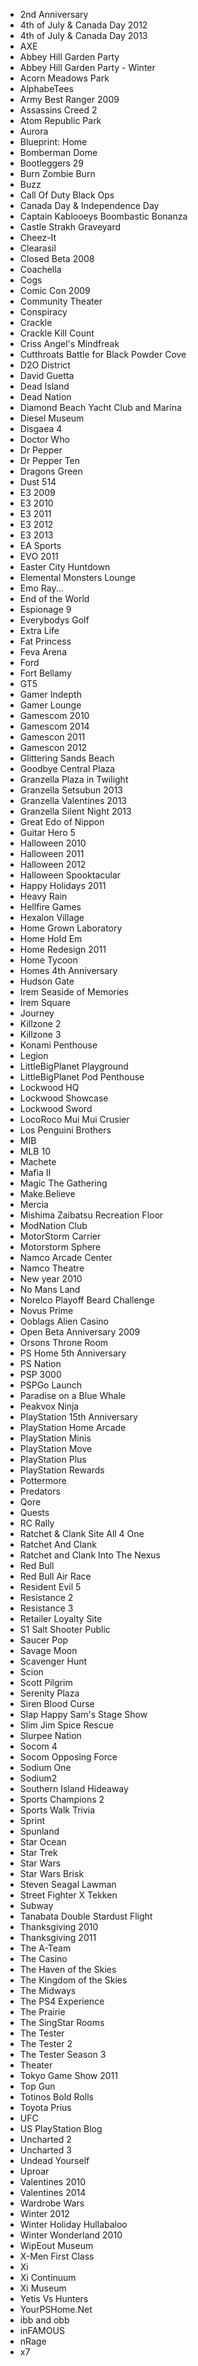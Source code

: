 - 2nd Anniversary
- 4th of July & Canada Day 2012
- 4th of July & Canada Day 2013
- AXE
- Abbey Hill Garden Party
- Abbey Hill Garden Party - Winter
- Acorn Meadows Park
- AlphabeTees
- Army Best Ranger 2009
- Assassins Creed 2
- Atom Republic Park
- Aurora
- Blueprint: Home
- Bomberman Dome
- Bootleggers 29
- Burn Zombie Burn
- Buzz
- Call Of Duty Black Ops
- Canada Day & Independence Day
- Captain Kablooeys Boombastic Bonanza
- Castle Strakh Graveyard
- Cheez-It
- Clearasil
- Closed Beta 2008
- Coachella
- Cogs
- Comic Con 2009
- Community Theater
- Conspiracy
- Crackle
- Crackle Kill Count
- Criss Angel's Mindfreak
- Cutthroats Battle for Black Powder Cove
- D2O District
- David Guetta
- Dead Island
- Dead Nation
- Diamond Beach Yacht Club and Marina
- Diesel Museum
- Disgaea 4
- Doctor Who
- Dr Pepper
- Dr Pepper Ten
- Dragons Green
- Dust 514
- E3 2009
- E3 2010
- E3 2011
- E3 2012
- E3 2013
- EA Sports
- EVO 2011
- Easter City Huntdown
- Elemental Monsters Lounge
- Emo Ray...
- End of the World
- Espionage 9
- Everybodys Golf
- Extra Life
- Fat Princess
- Feva Arena
- Ford
- Fort Bellamy
- GT5
- Gamer Indepth
- Gamer Lounge
- Gamescom 2010
- Gamescom 2014
- Gamescon 2011
- Gamescon 2012
- Glittering Sands Beach
- Goodbye Central Plaza
- Granzella Plaza in Twilight
- Granzella Setsubun 2013
- Granzella Valentines 2013
- Granzella Silent Night 2013
- Great Edo of Nippon
- Guitar Hero 5
- Halloween 2010
- Halloween 2011
- Halloween 2012
- Halloween Spooktacular
- Happy Holidays 2011
- Heavy Rain
- Hellfire Games
- Hexalon Village
- Home Grown Laboratory
- Home Hold Em
- Home Redesign 2011
- Home Tycoon
- Homes 4th Anniversary
- Hudson Gate
- Irem Seaside of Memories
- Irem Square
- Journey
- Killzone 2
- Killzone 3
- Konami Penthouse
- Legion
- LittleBigPlanet Playground
- LittleBigPlanet Pod Penthouse
- Lockwood HQ
- Lockwood Showcase
- Lockwood Sword
- LocoRoco Mui Mui Crusier
- Los Penguini Brothers
- MIB
- MLB 10
- Machete
- Mafia II
- Magic The Gathering
- Make.Believe
- Mercia
- Mishima Zaibatsu Recreation Floor
- ModNation Club
- MotorStorm Carrier
- Motorstorm Sphere
- Namco Arcade Center
- Namco Theatre
- New year 2010
- No Mans Land
- Norelco Playoff Beard Challenge
- Novus Prime
- Ooblags Alien Casino
- Open Beta Anniversary 2009
- Orsons Throne Room
- PS Home 5th Anniversary
- PS Nation
- PSP 3000
- PSPGo Launch
- Paradise on a Blue Whale
- Peakvox Ninja
- PlayStation 15th Anniversary
- PlayStation Home Arcade
- PlayStation Minis
- PlayStation Move
- PlayStation Plus
- PlayStation Rewards
- Pottermore
- Predators
- Qore
- Quests
- RC Rally
- Ratchet & Clank Site All 4 One
- Ratchet And Clank
- Ratchet and Clank Into The Nexus
- Red Bull
- Red Bull Air Race
- Resident Evil 5
- Resistance 2
- Resistance 3
- Retailer Loyalty Site
- S1 Salt Shooter Public
- Saucer Pop
- Savage Moon
- Scavenger Hunt
- Scion
- Scott Pilgrim
- Serenity Plaza
- Siren Blood Curse
- Slap Happy Sam's Stage Show
- Slim Jim Spice Rescue
- Slurpee Nation
- Socom 4
- Socom Opposing Force
- Sodium One
- Sodium2
- Southern Island Hideaway
- Sports Champions 2
- Sports Walk Trivia
- Sprint
- Spunland
- Star Ocean
- Star Trek
- Star Wars
- Star Wars Brisk
- Steven Seagal Lawman
- Street Fighter X Tekken
- Subway
- Tanabata Double Stardust Flight
- Thanksgiving 2010
- Thanksgiving 2011
- The A-Team
- The Casino
- The Haven of the Skies
- The Kingdom of the Skies
- The Midways
- The PS4 Experience
- The Prairie
- The SingStar Rooms
- The Tester
- The Tester 2
- The Tester Season 3
- Theater
- Tokyo Game Show 2011
- Top Gun
- Totinos Bold Rolls
- Toyota Prius
- UFC
- US PlayStation Blog
- Uncharted 2
- Uncharted 3
- Undead Yourself
- Uproar
- Valentines 2010
- Valentines 2014
- Wardrobe Wars
- Winter 2012
- Winter Holiday Hullabaloo
- Winter Wonderland 2010
- WipEout Museum
- X-Men First Class
- Xi
- Xi Continuum
- Xi Museum
- Yetis Vs Hunters
- YourPSHome.Net
- ibb and obb
- inFAMOUS
- nRage
- x7
